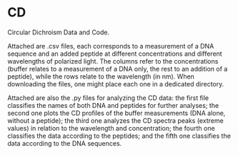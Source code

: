 # CD
Circular Dichroism Data and Code.

Attached are .csv files, each corresponds to a measurement of a DNA sequence and an added peptide at different concentrations and different wavelengths of polarized light.
The columns refer to the concentrations (buffer relates to a measurement of a DNA only, the rest to an addition of a peptide), while the rows relate to the wavelength (in nm).
When downloading the files, one might place each one in a dedicated directory.

Attached are also the .py files for analyzing the CD data: the first file classifies the names of both DNA and peptides for further analyses; the second one plots the CD profiles of the buffer measurements (DNA alone, without a peptide); the third one analyzes the CD spectra peaks (extreme values) in relation to the wavelength and concentration; the fourth one classifies the data according to the peptides; and the fifth one classifies the data according to the DNA sequences. 
